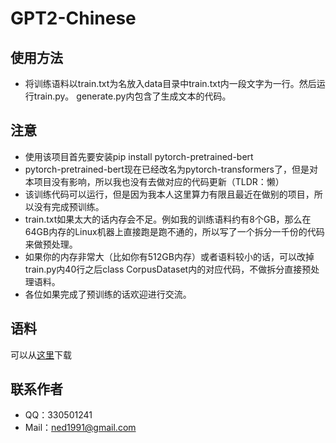# GPT2-Chinese

## 使用方法

- 将训练语料以train.txt为名放入data目录中train.txt内一段文字为一行。然后运行train.py。
generate.py内包含了生成文本的代码。

## 注意

- 使用该项目首先要安装pip install pytorch-pretrained-bert
- pytorch-pretrained-bert现在已经改名为pytorch-transformers了，但是对本项目没有影响，所以我也没有去做对应的代码更新（TLDR：懒）
- 该训练代码可以运行，但是因为我本人这里算力有限且最近在做别的项目，所以没有完成预训练。
- train.txt如果太大的话内存会不足。例如我的训练语料约有8个GB，那么在64GB内存的Linux机器上直接跑是跑不通的，所以写了一个拆分一千份的代码来做预处理。
- 如果你的内存非常大（比如你有512GB内存）或者语料较小的话，可以改掉train.py内40行之后class CorpusDataset内的对应代码，不做拆分直接预处理语料。
- 各位如果完成了预训练的话欢迎进行交流。

## 语料

可以从[这里](https://github.com/brightmart/nlp_chinese_corpus)下载

## 联系作者

 - QQ：330501241
 - Mail：ned1991@gmail.com